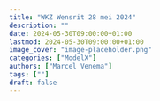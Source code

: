 ```yaml
---
title: "WKZ Wensrit 28 mei 2024"
description: ""
date: 2024-05-30T09:00:00+01:00
lastmod: 2024-05-30T09:00:00+01:00
image_cover: "image-placeholder.png"
categories: ["ModelX"]
authors: ["Marcel Venema"] 
tags: [""]
draft: false
---
```



